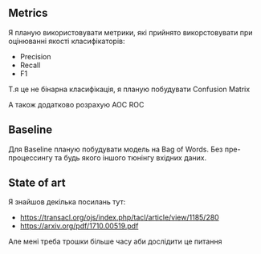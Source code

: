 ## Metrics

Я планую використовувати метрики, які прийнято викорстовувати при оцінюванні якості класифікаторів:
- Precision
- Recall
- F1

Т.я це не бінарна класифікація, я планую побудувати Confusion Matrix

А також додатково розрахую AOC ROC


## Baseline

Для Baseline планую побудувати модель на Bag of Words. Без пре-процессингу та будь якого іншого тюнінгу вхідних даних.


## State of art

Я знайшов декілька посилань тут:
- https://transacl.org/ojs/index.php/tacl/article/view/1185/280
- https://arxiv.org/pdf/1710.00519.pdf

Але мені треба трошки більше часу аби дослідити це питання
